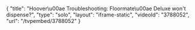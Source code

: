 {
    "title": "Hoover\u00ae Troubleshooting: Floormate\u00ae Deluxe won't dispense?",
    "type": "solo",
    "layout": "iframe-static",
    "videoId": "3788052",
    "url": "\/tvpembed\/3788052"
}